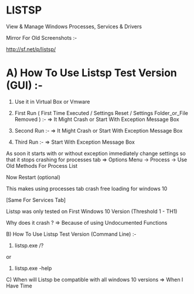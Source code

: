 # LISTSP

View &amp; Manage Windows Processes, Services &amp; Drivers

Mirror For Old Screenshots :-

http://sf.net/p/listsp/



# A) How To Use Listsp Test Version (GUI) :-

1) Use it in Virtual Box or Vmware

2) First Run ( First Time Executed / Settings Reset / Settings Folder_or_File Removed ) :-
   => It Might Crash or Start With Exception Message Box

3) Second Run :-
   => It Might Crash or Start With Exception Message Box

4) Third Run :-
   => Start With Exception Message Box

As soon it starts with or without exception immediately change settings so that it stops crashing for processes tab
   => Options Menu -> Process -> Use Old Methods For Process List

Now Restart (optional)

This makes using processes tab crash free loading for windows 10

[Same For Services Tab]


Listsp was only tested on First Windows 10 Version (Threshold 1 - TH1)

Why does it crash ?
=> Because of using Undocumented Functions


B) How To Use Listsp Test Version (Command Line) :-

1) listsp.exe /?

or

1) listsp.exe -help


C) When will Listsp be compatible with all windows 10 versions
   => When I Have Time


